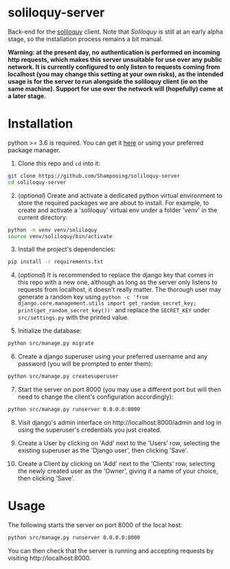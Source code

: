 # soliloquy-server

Back-end for the [soliloquy](https://github.com/Shampooing/soliloquy-client) client. Note that _Soliloquy_ is still at an early alpha stage, so the installation process remains a bit manual.

**Warning: at the present day, no authentication is performed on incoming http requests, which makes this server unsuitable for use over any public network. It is currently configured to only listen to requests coming from localhost (you may change this setting at your own risks), as the intended usage is for the server to run alongside the soliloquy client (ie on the same machine). Support for use over the network will (hopefully) come at a later stage.**

Installation
============

python >= 3.6 is required. You can get it [here](https://www.python.org/) or using your preferred package manager.

1. Clone this repo and `cd` into it:

```bash
git clone https://github.com/Shampooing/soliloquy-server
cd soliloquy-server
```

2. (_optional_) Create and activate a dedicated python virtual environment to store the required packages we are about to install. For example, to create and activate a 'soliloquy' virtual env under a folder 'venv' in the current directory:

```bash
python -m venv venv/soliloquy
source venv/soliloquy/bin/activate
```

3. Install the project's dependencies:

```bash
pip install -r requirements.txt
```

4. (_optional_) It is recommended to replace the django key that comes in this repo with a new one, although as long as the server only listens to requests from localhost, it doesn't really matter. The thorough user may generate a random key using `python -c 'from django.core.management.utils import get_random_secret_key; print(get_random_secret_key())'` and replace the `SECRET_KEY` under `src/settings.py` with the printed value.

5. Initialize the database:

```bash
python src/manage.py migrate
```

6. Create a django superuser using your preferred username and any password (you will be prompted to enter them):

```bash
python src/manage.py createsuperuser
```

7. Start the server on port 8000 (you may use a different port but will then need to change the client's configuration accordingly):

```bash
python src/manage.py runserver 0.0.0.0:8000
```

8. Visit django's admin interface on http://localhost:8000/admin and log in using the superuser's credentials you just created.

9. Create a User by clicking on 'Add' next to the 'Users' row, selecting the existing superuser as the 'Django user', then clicking 'Save'.

10. Create a Client by clicking on 'Add' next to the 'Clients' row, selecting the newly created user as the 'Owner', giving it a name of your choice, then clicking 'Save'.


Usage
=====

The following starts the server on port 8000 of the local host:

```bash
python src/manage.py runserver 0.0.0.0:8000
```

You can then check that the server is running and accepting requests by visiting http://localhost:8000.
